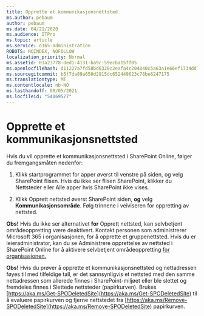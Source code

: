 ```yaml
---
title: Opprette et kommunikasjonsnettsted
ms.author: pebaum
author: pebaum
ms.date: 04/21/2020
ms.audience: ITPro
ms.topic: article
ms.service: o365-administration
ROBOTS: NOINDEX, NOFOLLOW
localization_priority: Normal
ms.assetid: 03a23778-ded1-4131-ba9c-59ecba15ff05
ms.openlocfilehash: d11227a7fd58bd6320c2eafa4c204840c5a63a1e66ef1734dd781a3c1c0d3131
ms.sourcegitcommit: b5f7da89a650d2915dc652449623c78be6247175
ms.translationtype: MT
ms.contentlocale: nb-NO
ms.lasthandoff: 08/05/2021
ms.locfileid: "54069577"
---
```

# <a name="create-a-communication-site"></a>Opprette et kommunikasjonsnettsted

Hvis du vil opprette et kommunikasjonsnettsted i SharePoint Online, følger du fremgangsmåten nedenfor: 
  
1. Klikk startprogrammet for apper øverst til venstre på siden, og velg SharePoint flisen. Hvis du ikke ser flisen SharePoint, klikker  du  Nettsteder eller Alle apper hvis SharePoint ikke vises. 
    
2. Klikk Opprett nettsted øverst SharePoint siden, **og** velg **Kommunikasjonsområde**. Følg trinnene i veiviseren for oppretting av nettsted. 
    
 **Obs!** Hvis du ikke ser alternativet **for** Opprett nettsted, kan selvbetjent områdeoppretting være deaktivert. Kontakt personen som administrerer Microsoft 365 i organisasjonen, for å opprette et gruppenettsted. Hvis du er leieradministrator, kan du se Administrere opprettelse av nettsted i SharePoint Online for å aktivere selvbetjent områdeoppretting [for organisasjonen.](https://go.microsoft.com/fwlink/?linkid=2018780)
  
 **Obs!** Hvis du prøver å opprette et kommunikasjonsnettsted og nettadressen føyes til med tilfeldige tall, er det sannsynligvis et nettsted med den samme nettadressen som allerede finnes i SharePoint-miljøet eller ble slettet og fremdeles finnes i Slettede nettsteder (papirkurven). Brukes [https://aka.ms/Get-SPODeletedSite](https://aka.ms/Get-SPODeletedSite) til å evaluere papirkurven og fjerne nettstedet fra [https://aka.ms/Remove-SPODeletedSite](https://aka.ms/Remove-SPODeletedSite) papirkurven. 
  

